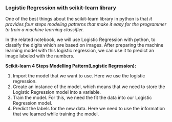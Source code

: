 ### Logistic Regression with scikit-learn library

One of the best things about the scikit-learn library in python is that *it provides four steps modeling patterns that make it easy for the programmer to train a machine learning classifier.* 

In the related notebook, we will use Logistic Regression with python, to classify the digits which are based on images. After preparing the machine learning model with this logistic regression, we can use it to predict an image labeled with the numbers.

**Scikit-learn 4 Steps Modelling Pattern(Logistic Regression):**

1. Import the model that we want to use. Here we use the logistic regression.
2. Create an instance of the model, which means that we need to store the Logistic Regression model into a variable.
3. Train the model. For this, we need the fit the data into our Logistic Regression model.
4. Predict the labels for the new data. Here we need to use the information that we learned while training the model.
